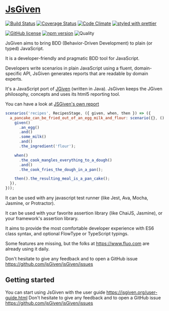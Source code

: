 # [JsGiven](https://jsgiven.org)

[![Build Status](https://travis-ci.org/jsGiven/jsGiven.svg?branch=master)](https://travis-ci.org/jsGiven/jsGiven)
[![Coverage Status](https://coveralls.io/repos/github/jsGiven/jsGiven/badge.svg?branch=master)](https://coveralls.io/github/jsGiven/jsGiven?branch=master)
[![Code Climate](https://codeclimate.com/github/jsGiven/jsGiven/badges/gpa.svg)](https://codeclimate.com/github/jsGiven/jsGiven)
[![styled with prettier](https://img.shields.io/badge/styled_with-prettier-ff69b4.svg)](https://github.com/prettier/prettier)

[![GitHub license](https://img.shields.io/badge/license-MIT-blue.svg)](https://raw.githubusercontent.com/jsGiven/jsGiven/master/LICENSE)
[![npm version](https://badge.fury.io/js/js-given.svg)](https://badge.fury.io/js/js-given)
![Quality](https://img.shields.io/badge/quality-beta-orange.svg)

JsGiven aims to bring BDD (Behavior-Driven Development) to plain (or typed) JavaScript.

It is a developer-friendly and pragmatic BDD tool for JavaScript.

Developers write scenarios in plain JavaScript using a fluent, domain-specific API, JsGiven generates reports that are readable by domain experts.

It's a JavaScript port of [JGiven](http://jgiven.org) (written in Java).
JsGiven keeps the JGiven philosophy, concepts and uses its html5 reporting tool.

You can have a look at [JSGiven's own report](https://jsgiven.org/jsgiven-report/)

```javascript
scenarios('recipes', RecipesStage, ({ given, when, then }) => ({
  a_pancake_can_be_fried_out_of_an_egg_milk_and_flour: scenario({}, () => {
    given()
      .an_egg()
      .and()
      .some_milk()
      .and()
      .the_ingredient('flour');

    when()
      .the_cook_mangles_everything_to_a_dough()
      .and()
      .the_cook_fries_the_dough_in_a_pan();

    then().the_resulting_meal_is_a_pan_cake();
  }),
}));
```

It can be used with any javascript test runner (like Jest, Ava, Mocha, Jasmine, or Protractor).

It can be used with your favorite assertion library (like ChaiJS, Jasmine), or your framework's assertion library.

It aims to provide the most comfortable developer experience with ES6 class syntax, and optional FlowType or TypeScript typings.

Some features are missing, but the folks at https://www.fluo.com are already using it daily.

Don't hesitate to give any feedback and to open a GitHub issue https://github.com/jsGiven/jsGiven/issues

## Getting started

You can start using JsGiven with the user guide https://jsgiven.org/user-guide.html
Don't hesitate to give any feedback and to open a GitHub issue https://github.com/jsGiven/jsGiven/issues
